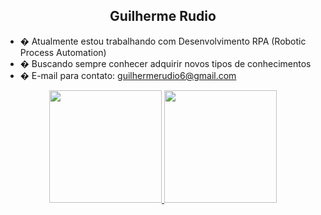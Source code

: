 ##  <center>Guilherme Rudio</center>

- � Atualmente estou trabalhando com Desenvolvimento RPA (Robotic Process Automation)
- � Buscando sempre conhecer adquirir novos tipos de conhecimentos
- � E-mail para contato: guilhermerudio6@gmail.com

<div align="center">
  <a href="https://github.com/Rudio1">
  <img height="180em" src="https://github-readme-stats.vercel.app/api?username=Rudio1&show_icons=true&theme=ayudark&include_all_commits=true&count_private=true"/>
  <img height="180em" src="https://github-readme-stats.vercel.app/api/top-langs/?username=Rudio1&layout=compact&langs_count=7&theme=dracula"/>
</div>

